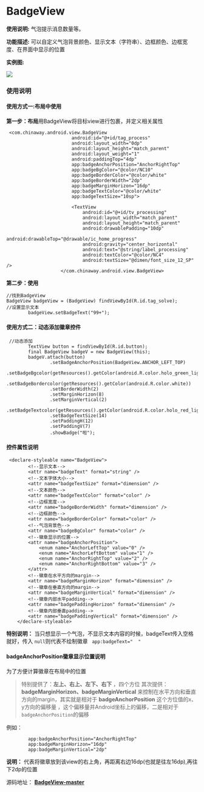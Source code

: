 # BadgeView


**使用说明:** 气泡提示消息数量等。

**功能描述:** 可以自定义气泡背景颜色、显示文本（字符串）、边框颜色、边框宽度、在界面中显示的位置

**实例图:**

![](https://upload-images.jianshu.io/upload_images/1744409-39f0e2b0f577c99a.png?imageMogr2/auto-orient/strip%7CimageView2/2/w/1240)

### 使用说明
#### 使用方式一:布局中使用
**第一步：布局**用BadgeView将目标view进行包裹，并定义相关属性
```
 <com.chinaway.android.view.BadgeView
                        android:id="@+id/tag_process"
                        android:layout_width="0dp"
                        android:layout_height="match_parent"
                        android:layout_weight="1"
                        android:paddingTop="4dp"
                        app:badgeAnchorPosition="AnchorRightTop"
                        app:badgeBgColor="@color/NC10"
                        app:badgeBorderColor="@color/white"
                        app:badgeBorderWidth="2dp"
                        app:badgeMarginHorizon="16dp"
                        app:badgeTextColor="@color/white"
                        app:badgeTextSize="10sp">

                        <TextView
                            android:id="@+id/tv_processing"
                            android:layout_width="match_parent"
                            android:layout_height="match_parent"
                            android:drawablePadding="10dp"
                            android:drawableTop="@drawable/ic_home_progress"
                            android:gravity="center_horizontal"
                            android:text="@string/label_processing"
                            android:textColor="@color/NC4"
                            android:textSize="@dimen/font_size_12_SP" />
                    </com.chinaway.android.view.BadgeView>
```

**第二步：使用**
```
//找到BadgeView
BadgeView badgeView = (BadgeView) findViewById(R.id.tag_solve);
//设置显示文本
        badgeView.setBadgeText("99+");
```
#### 使用方式二：动态添加徽章控件

```
 //动态添加
        TextView button = findViewById(R.id.button);
        final BadgeView badgeV = new BadgeView(this);
        badgeV.attach(button)
                .setBadgeAnchorPosition(BadgeView.ANCHOR_LEFT_TOP)
                .setBadgeBgcolor(getResources().getColor(android.R.color.holo_green_light))
                .setBadgeBordercolor(getResources().getColor(android.R.color.white))
                .setBorderWidth(2)
                .setMarginHorizon(8)
                .setMarginVertical(2)
                .setBadgeTextcolor(getResources().getColor(android.R.color.holo_red_light))
                .setBadgeTextSize(14)
                .setPaddingH(12)
                .setPaddingV(7)
                .showBadge("啦");
```


#### 控件属性说明
```
 <declare-styleable name="BadgeView">
        <!--显示文本-->
        <attr name="badgeText" format="string" />
        <!--文本字体大小-->
        <attr name="badgeTextSize" format="dimension" />
        <!--文本颜色-->
        <attr name="badgeTextColor" format="color" />
        <!--边框宽度-->
        <attr name="badgeBorderWidth" format="dimension" />
        <!--边框颜色-->
        <attr name="badgeBorderColor" format="color" />
        <!--气泡背景色-->
        <attr name="badgeBgColor" format="color" />
        <!--徽章显示的位置-->
        <attr name="badgeAnchorPosition">
            <enum name="AnchorLeftTop" value="0" />
            <enum name="AnchorLeftBottom" value="1" />
            <enum name="AnchorRightTop" value="2" />
            <enum name="AnchorRightBottom" value="3" />
        </attr>
        <!--徽章在水平方向的margin-->
        <attr name="badgeMarginHorizon" format="dimension" />
        <!--徽章在垂直方向的margin-->
        <attr name="badgeMarginVertical" format="dimension" />
        <!--徽章内部水平padding-->
        <attr name="badgePaddingHorizon" format="dimension" />
        <!--徽章内部垂直padding-->
        <attr name="badgePaddingVertical" format="dimension" />
    </declare-styleable>
```

**特别说明：** 当只想显示一个气泡，不显示文本内容的时候，badgeText传入空格就好，传入 `null`则代表不绘制徽章
` app:badgeText="  "`

#### badgeAnchorPosition徽章显示位置说明
为了方便计算徽章在布局中的位置
>特别提供了：**左上、右上、左下、右下** ，四个方位
其次提供：**badgeMarginHorizon、badgeMarginVertical** 来控制在水平方向和垂直方向的margin，其实就是相对于 **badgeAnchorPosition**  这个方位值的x、y方向的偏移量 ，这个偏移量并Android坐标上的偏移，二是相对于`badgeAnchorPosition`的偏移

例如：
```
        app:badgeAnchorPosition="AnchorRightTop"
        app:badgeMarginHorizon="16dp"
        app:badgeMarginVertical="2dp"
```
**说明：** 代表将徽章放到该view的右上角，再距离右边16dp(也就是往左16dp),再往下2dp的位置

源码地址： **[BadgeView-master](https://github.com/93Laer/BadgeView-master)**

